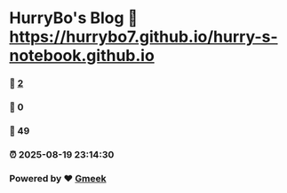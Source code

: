 # HurryBo's Blog :link: https://hurrybo7.github.io/hurry-s-notebook.github.io 
### :page_facing_up: [2](https://hurrybo7.github.io/hurry-s-notebook.github.io/tag.html) 
### :speech_balloon: 0 
### :hibiscus: 49 
### :alarm_clock: 2025-08-19 23:14:30 
### Powered by :heart: [Gmeek](https://github.com/Meekdai/Gmeek)
